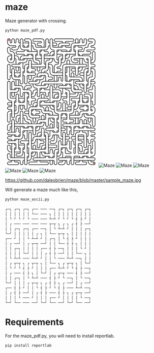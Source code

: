maze
====

Maze generator with crossing.

    python maze_pdf.py    

![Maze](sample_maze.jpg)
![Maze](https://github.com/daleobrien/maze/blob/master/sample_maze.jpg)
![Maze](https://github.com/daleobrien/maze/sample_maze.jpg)
![Maze](//github.com/daleobrien/maze/sample_maze.jpg)
![Maze](/daleobrien/maze/sample_maze.jpg)
![Maze](/daleobrien/maze/blob/master/sample_maze.jpg)
![Maze](/maze/blob/master/sample_maze.jpg)

https://github.com/daleobrien/maze/blob/master/sample_maze.jpg

Will generate a maze much like this,

    python maze_ascii.py

    ┌─┐ ┌─┐ ┌─┐ ┌── ─── ──┐ ┌─┐ ┌─┐ ┌─┐ ┌─┐
    │ │ │ │ │ │ └── ─── ┐ │ │ │ │ │ │ │ │ │
    │ └ ┘ └ ┘ └ ─── ─── ┴─┴ ┘ └ ┘ └ ┤ ├ ┘ │
    │ ┌ ─── ─── ─── ─── ┬─┬ ┐ ┌ ┐ ┌ ┤ ├ ──┘
    │ │ ┌─┐ ┌─┐ ┌── ──┐ │ └ ┴─┴ ┘ │ │ │ ┌─┐
    └─┘ │ │ │ │ │ ┌ ┐ │ └── ┬─┬ ┐ │ │ │ │ │
    ┌── ┘ │ │ └ ┴─┴ ┘ │ ┌─┐ │ └ ┤ ├ ┘ │ │ │
    │ ┌ ──┘ │ ┌ ┬─┬ ──┘ │ │ └── ┤ ├ ┐ │ │ │
    │ │ ┌─┐ │ │ │ │ ┌── ┤ ├ ──┐ │ │ │ └ ┘ │
    │ │ │ │ └─┘ │ │ │ ┌ ┤ ├ ──┘ │ │ └── ┐ │
    │ └ ┴─┴ ─── ┴─┴ ┘ │ │ └ ─── ┴─┴ ──┐ │ │
    │ ┌ ┬─┬ ┐ ┌ ┬─┬ ┐ │ └── ┐ ┌ ┬─┬ ┐ │ └─┘
    │ └ ┘ └ ┤ ├ ┘ │ │ │ ┌── ┴─┴ ┘ └ ┤ ├ ──┐
    │ ┌ ─── ┤ ├ ┐ │ └─┘ │ ┌ ┬─┬ ─── ┤ ├ ──┘
    │ │ ┌─┐ │ └ ┴─┴ ─── ┤ ├ ┘ └ ──┐ │ └ ──┐
    └─┘ │ │ │ ┌ ┬─┬ ┐ ┌ ┤ ├ ┐ ┌ ──┘ │ ┌ ──┘
    ┌── ┤ ├ ┘ │ │ └ ┤ ├ ┘ └ ┤ ├ ─── ┴─┴ ──┐
    │ ┌ ┤ ├ ──┘ │ ┌ ┤ ├ ─── ┤ ├ ┐ ┌ ┬─┬ ──┘
    │ │ │ └ ─── ┘ │ │ │ ┌── ┘ │ │ │ │ └ ──┐
    └─┘ └── ─── ──┘ └─┘ └── ──┘ └─┘ └── ──┘

Requirements
===
For the maze_pdf.py, you will need to install reportlab.

    pip install reportlab
